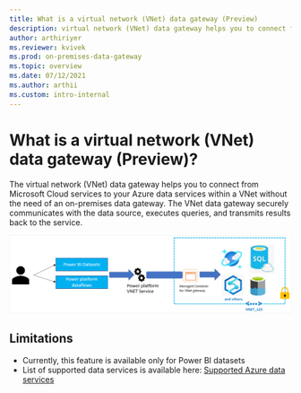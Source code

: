 ```yaml
---
title: What is a virtual network (VNet) data gateway (Preview)
description: virtual network (VNet) data gateway helps you to connect from Microsoft Cloud services to your Azure data services within a VNet without the need of an on-premises data gateway.
author: arthiriyer
ms.reviewer: kvivek
ms.prod: on-premises-data-gateway
ms.topic: overview
ms.date: 07/12/2021
ms.author: arthii
ms.custom: intro-internal
---
```


# What is a virtual network (VNet) data gateway (Preview)? 

The virtual network (VNet) data gateway helps you to connect from Microsoft Cloud services to your Azure data services within a VNet without the need of an on-premises data gateway. The VNet data gateway securely communicates with the data source, executes queries, and transmits results back to the service. 

![VNet overview.](media/vnet-overview.png)

## Limitations
- Currently, this feature is available only for Power BI datasets
- List of supported data services is available here: [Supported Azure data services](use-data-gateways-sources-power-bi.md#supported-azure-data-services)

